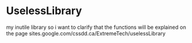 # UselessLibrary
my inutile library so i want to clarify that the functions will be explained on the page sites.google.com/cssdd.ca/ExtremeTech/uselessLibrary
